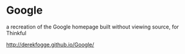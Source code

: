 Google
======

a recreation of the Google homepage built without viewing source, for Thinkful

http://derekfogge.github.io/Google/
